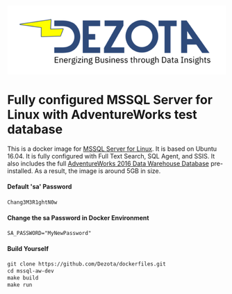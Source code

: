 ![image](https://github.com/Dezota/dockerfiles/raw/master/dezota_logo_sm.png)

# Fully configured MSSQL Server for Linux with AdventureWorks test database

This is a docker image for [MSSQL Server for Linux](https://docs.microsoft.com/en-us/sql/linux/sql-server-linux-overview?view=sql-server-linux-2017). It is based on Ubuntu 16.04. It is fully configured with Full Text Search, SQL Agent, and SSIS.  It also includes the full [AdventureWorks 2016 Data Warehouse Database](https://github.com/Microsoft/sql-server-samples/releases/tag/adventureworks) pre-installed. As a result, the image is around 5GB in size.

#### Default 'sa' Password
```
Chang3M3R1ghtN0w
```

#### Change the sa Password in Docker Environment
```
SA_PASSWORD="MyNewPassword"
```
#### Build Yourself
```
git clone https://github.com/Dezota/dockerfiles.git
cd mssql-aw-dev
make build
make run
```

